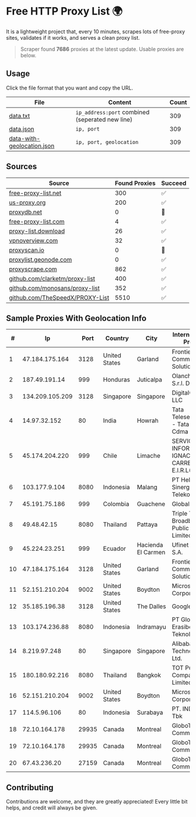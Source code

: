 
# Free HTTP Proxy List 🌍

It is a lightweight project that, every 10 minutes, scrapes lots of free-proxy sites, validates if it works, and serves a clean proxy list.


> Scraper found **7686** proxies at the latest update. Usable proxies are below.

## Usage

Click the file format that you want and copy the URL.


|File|Content|Count|
|----|-------|-----|
|[data.txt](https://raw.githubusercontent.com/themiralay/Proxy-List-World/master/data.txt)|`ip_address:port` combined (seperated new line)|309|
|[data.json](https://raw.githubusercontent.com/themiralay/Proxy-List-World/master/data.json)|`ip, port`|309|
|[data-with-geolocation.json](https://raw.githubusercontent.com/themiralay/Proxy-List-World/master/data-with-geolocation.json)|`ip, port, geolocation`|309|

## Sources

|Source|Found Proxies|Succeed|
|------|-------------|-------|
|[free-proxy-list.net](https://free-proxy-list.net)|300|✅|
|[us-proxy.org](https://www.us-proxy.org)|200|✅|
|[proxydb.net](http://proxydb.net)|0|🚫|
|[free-proxy-list.com](https://free-proxy-list.com/?page=&port=&type%5B%5D=http&type%5B%5D=https&up_time=0&search=Search)|4|✅|
|[proxy-list.download](https://www.proxy-list.download/HTTP)|26|✅|
|[vpnoverview.com](https://vpnoverview.com/privacy/anonymous-browsing/free-proxy-servers)|32|✅|
|[proxyscan.io](https://www.proxyscan.io)|0|🚫|
|[proxylist.geonode.com](https://proxylist.geonode.com/api/proxy-list?limit=300&page=1&sort_by=lastChecked&sort_type=desc&protocols=http,https)|0|✅|
|[proxyscrape.com](https://api.proxyscrape.com/v2/?request=displayproxies&protocol=http&timeout=10000&country=all&ssl=all&anonymity=all)|862|✅|
|[github.com/clarketm/proxy-list](https://raw.githubusercontent.com/clarketm/proxy-list/master/proxy-list-raw.txt)|400|✅|
|[github.com/monosans/proxy-list](https://raw.githubusercontent.com/monosans/proxy-list/main/proxies/http.txt)|352|✅|
|[github.com/TheSpeedX/PROXY-List](https://raw.githubusercontent.com/TheSpeedX/PROXY-List/master/http.txt)|5510|✅|


## Sample Proxies With Geolocation Info

|#|Ip|Port|Country|City|Internet Service Provider|
|-|--|----|-------|----|-------------------------|
|1|47.184.175.164|3128|United States|Garland|Frontier Communications Solutions|
|2|187.49.191.14|999|Honduras|Juticalpa|Olancho NET S.r.l. De C.V.|
|3|134.209.105.209|3128|Singapore|Singapore|DigitalOcean, LLC|
|4|14.97.32.152|80|India|Howrah|Tata Teleservices LTD - Tata Indicom - Cdma Division|
|5|45.174.204.220|999|Chile|Limache|SERVICIOS INFORMÁTICOS IGNACIO LIZANA CARREÑO E.I.R.L(INALTEC).|
|6|103.177.9.104|8080|Indonesia|Malang|PT Helium Sinergi Telekomunikasi|
|7|45.191.75.186|999|Colombia|Guachene|Global Raices|
|8|49.48.42.15|8080|Thailand|Pattaya|Triple T Broadband Public Company Limited|
|9|45.224.23.251|999|Ecuador|Hacienda El Carmen|Ufinet Panama S.A.|
|10|47.184.175.164|3128|United States|Garland|Frontier Communications Solutions|
|11|52.151.210.204|9002|United States|Boydton|Microsoft Corporation|
|12|35.185.196.38|3128|United States|The Dalles|Google LLC|
|13|103.174.236.88|8080|Indonesia|Indramayu|PT Global Erasiber Teknologi|
|14|8.219.97.248|80|Singapore|Singapore|Alibaba (US) Technology Co., Ltd.|
|15|180.180.92.216|8080|Thailand|Bangkok|TOT Public Company Limited|
|16|52.151.210.204|9002|United States|Boydton|Microsoft Corporation|
|17|114.5.96.106|80|Indonesia|Surabaya|PT. INDOSAT Tbk|
|18|72.10.164.178|29935|Canada|Montreal|GloboTech Communications|
|19|72.10.164.178|29935|Canada|Montreal|GloboTech Communications|
|20|67.43.236.20|27159|Canada|Montreal|GloboTech Communications|



## Contributing

Contributions are welcome, and they are greatly appreciated! Every
little bit helps, and credit will always be given.

